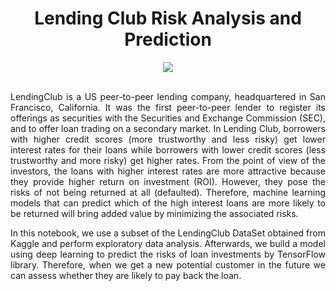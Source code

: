 <div align="center">
  
# Lending Club Risk Analysis and Prediction
</div>


<div align="center">
<img src="https://user-images.githubusercontent.com/69224996/96539775-bea37880-1250-11eb-8211-b30efc64045f.jpg" >
</div>

<br />

<div align="justify">

LendingClub is a US peer-to-peer lending company, headquartered in San Francisco, California. It was the first peer-to-peer lender to register its offerings as securities with the Securities and Exchange Commission (SEC), and to offer loan trading on a secondary market. In Lending Club, borrowers with higher credit scores (more trustworthy and less risky) get lower interest rates for their loans while borrowers with lower credit scores (less trustworthy and more risky) get higher rates. From the point of view of the investors, the loans with higher interest rates are more attractive because they provide higher return on investment (ROI). However, they pose the risks of not being returned at all (defaulted). Therefore, machine learning models that can predict which of the high interest loans are more likely to be returned will bring added value by minimizing the associated risks.

In this notebook, we use a subset of the LendingClub DataSet obtained from Kaggle and perform exploratory data analysis. 
Afterwards, we build a model using deep learning to predict the risks of loan investments by TensorFlow library. Therefore, when we get a new potential customer in the future we can assess whether they are likely to pay back the loan.

</div>

